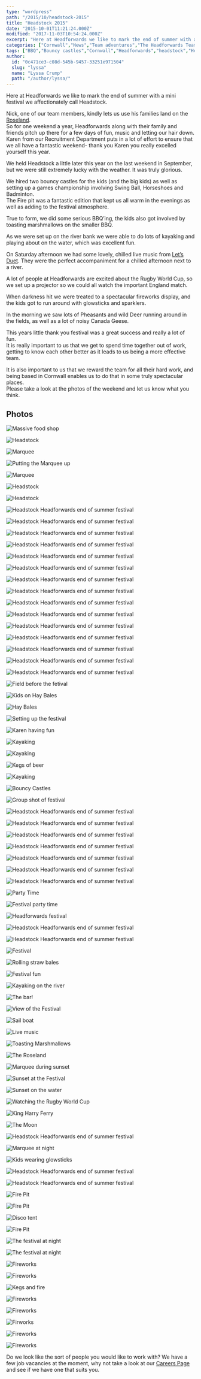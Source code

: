 ```yaml
---
type: "wordpress"
path: "/2015/10/headstock-2015"
title: "Headstock 2015"
date: "2015-10-01T11:21:24.000Z"
modified: "2017-11-03T10:54:24.000Z"
excerpt: "Here at Headforwards we like to mark the end of summer with a mini festival we affectionately call Headstock. Nick, one of our team members, kindly lets us use his families land on the Roseland. So for one weekend a year, Headforwards along with their family and friends pitch up there for a few days of fun, music and …"
categories: ["Cornwall","News","Team adventures","The Headforwards Team"]
tags: ["BBQ","Bouncy castles","Cornwall","Headforwards","headstock","Heastock 2015","team adventures","Team advetures","team building","the roseland","the roseland peninsular"]
author:
  id: "0c471ce3-c08d-545b-9457-33251e971504"
  slug: "lyssa"
  name: "Lyssa Crump"
  path: "/author/lyssa/"
---
```

Here at Headforwards we like to mark the end of summer with a mini festival we affectionately call Headstock.

Nick, one of our team members, kindly lets us use his families land on the [Roseland](http://www.roselandpeninsula.com/).  
So for one weekend a year, Headforwards along with their family and friends pitch up there for a few days of fun, music and letting our hair down.  
Karen from our Recruitment Department puts in a lot of effort to ensure that we all have a fantastic weekend- thank you Karen you really excelled yourself this year.

We held Headstock a little later this year on the last weekend in September, but we were still extremely lucky with the weather. It was truly glorious.

We hired two bouncy castles for the kids (and the big kids) as well as setting up a games championship involving Swing Ball, Horseshoes and Badminton.  
The Fire pit was a fantastic edition that kept us all warm in the evenings as well as adding to the festival atmosphere.

True to form, we did some serious BBQ’ing, the kids also got involved by toasting marshmallows on the smaller BBQ.

As we were set up on the river bank we were able to do lots of kayaking and playing about on the water, which was excellent fun.

On Saturday afternoon we had some lovely, chilled live music from [Let’s Duet](http://www.freakmusic.co.uk/bands/lets_duet#.Vg0soRNVhBd). They were the perfect accompaniment for a chilled afternoon next to a river.

A lot of people at Headforwards are excited about the Rugby World Cup, so we set up a projector so we could all watch the important England match.

When darkness hit we were treated to a spectacular fireworks display, and the kids got to run around with glowsticks and sparklers.

In the morning we saw lots of Pheasants and wild Deer running around in the fields, as well as a lot of noisy Canada Geese.

This years little thank you festival was a great success and really a lot of fun.  
It is really important to us that we get to spend time together out of work, getting to know each other better as it leads to us being a more effective team.

It is also important to us that we reward the team for all their hard work, and being based in Cornwall enables us to do that in some truly spectacular places.  
Please take a look at the photos of the weekend and let us know what you think.

Photos
------

<section class="gallery">

![Massive food shop](/wp-content/uploads/2015/10/Headforwards_Headstock_Food_shop.jpg)

![Headstock](/wp-content/uploads/2015/10/Headforwards_Headstock_field.jpeg)

![Marquee](/wp-content/uploads/2015/10/Headforwards_Headstock_Marquee.jpeg)

![Putting the Marquee up](/wp-content/uploads/2015/10/Headforwards_Headstock_Lyssa_marquee.jpg)

![Marquee](/wp-content/uploads/2015/10/Headforwards_Headstock_Marquee_erection_time.jpg)

![Headstock](/wp-content/uploads/2015/10/Headforwards_Headstock_badminton1.jpg)

![Headstock](/wp-content/uploads/2015/10/Headforwards_Headstock_Bar.jpg)

![Headstock Headforwards end of summer festival ](/wp-content/uploads/2015/10/Headforwards_Headstock_BBQ1.jpg)

![Headstock Headforwards end of summer festival ](/wp-content/uploads/2015/10/Headforwards_Headstock_BBQ_field.jpg)

![Headstock Headforwards end of summer festival ](/wp-content/uploads/2015/10/Headforwards_Headstock_Beer.jpg)

![Headstock Headforwards end of summer festival ](/wp-content/uploads/2015/10/Headforwards_Headstock_beer_barrels.jpeg)

![Headstock Headforwards end of summer festival ](/wp-content/uploads/2015/10/Headforwards_Headstock_boat_low_tide.jpg)

![Headstock Headforwards end of summer festival ](/wp-content/uploads/2015/10/Headforwards_Headstock_boats.jpg)

![Headstock Headforwards end of summer festival ](/wp-content/uploads/2015/10/Headforwards_Headstock_boats_ships.jpg)

![Headstock Headforwards end of summer festival ](/wp-content/uploads/2015/10/Headforwards_Headstock_bouncy_castles.jpg)

![Headstock Headforwards end of summer festival ](/wp-content/uploads/2015/10/Headforwards_Headstock_bouncy_castles_kids.jpg)

![Headstock Headforwards end of summer festival ](/wp-content/uploads/2015/10/Headforwards_Headstock_bubbles.jpg)

![Headstock Headforwards end of summer festival ](/wp-content/uploads/2015/10/Headforwards_Headstock_car_park.jpeg)

![Headstock Headforwards end of summer festival ](/wp-content/uploads/2015/10/Headforwards_Headstock_Cars.jpg)

![Headstock Headforwards end of summer festival ](/wp-content/uploads/2015/10/Headforwards_Headstock_Cars_tractor.jpeg)

![Headstock Headforwards end of summer festival ](/wp-content/uploads/2015/10/Headforwards_Headstock_cars_water.jpg)

![Headstock Headforwards end of summer festival ](/wp-content/uploads/2015/10/Headforwards_Headstock_Deer.jpeg)

![Field before the fetival](/wp-content/uploads/2015/10/Headforwards_Headstock_hay_bails_field.jpg)

![Kids on Hay Bales ](/wp-content/uploads/2015/10/Headforwards_Headstock_Hay_bales.jpg)

![Hay Bales ](/wp-content/uploads/2015/10/Headforwards_Headstock_haybales.jpeg)

![Setting up the festival](/wp-content/uploads/2015/10/Headforwards_Headstock_Haybales_tent.jpeg)

![Karen having fun ](/wp-content/uploads/2015/10/Headforwards_Headstock_Karen_BBQ.jpg)

![Kayaking ](/wp-content/uploads/2015/10/Headforwards_Headstock_Kayak_and_boat.jpg)

![Kayaking](/wp-content/uploads/2015/10/Headforwards_Headstock_Kayaks.jpg)

![Kegs of beer ](/wp-content/uploads/2015/10/Headforwards_Headstock_kegs_on_the_river.jpeg)

![Kayaking](/wp-content/uploads/2015/10/Headforwards_Headstock_kayaks_river.jpg)

![Bouncy Castles](/wp-content/uploads/2015/10/Headforwards_Headstock_kids_bouncycastle.jpg)

![Group shot of festival](/wp-content/uploads/2015/10/Headforwards_Headstock_kids_bubbles.jpg)

![Headstock Headforwards end of summer festival ](/wp-content/uploads/2015/10/Headforwards_Headstock_dog_kayaks-water.jpg)

![Headstock Headforwards end of summer festival ](/wp-content/uploads/2015/10/Headforwards_Headstock_dogs_splashing.jpg)

![Headstock Headforwards end of summer festival ](/wp-content/uploads/2015/10/Headforwards_Headstock_dogs_water.jpg)

![Headstock Headforwards end of summer festival ](/wp-content/uploads/2015/10/Headforwards_Headstock_dusk.jpg)

![Headstock Headforwards end of summer festival ](/wp-content/uploads/2015/10/Headforwards_Headstock_families_babies.jpg)

![Headstock Headforwards end of summer festival ](/wp-content/uploads/2015/10/Headforwards_Headstock_families_riverbank.jpg)

![Headstock Headforwards end of summer festival ](/wp-content/uploads/2015/10/Headforwards_Headstock_family.jpg)

![Party Time ](/wp-content/uploads/2015/10/Headforwards_Headstock_party_time_tent.jpg)

![Festival party time ](/wp-content/uploads/2015/10/Headforwards_Headstock_party_zone.jpg)

![Headforwards festival](/wp-content/uploads/2015/10/Headforwards_Headstock_people.jpg)

![Headstock Headforwards end of summer festival ](/wp-content/uploads/2015/10/Headforwards_Headstock_Family_group_shot.jpg)

![Headstock Headforwards end of summer festival ](/wp-content/uploads/2015/10/Headforwards_Headstock_family_play.jpg)

![Festival ](/wp-content/uploads/2015/10/Headforwards_Headstock_Festival.jpg)

![Rolling straw bales ](/wp-content/uploads/2015/10/Headforwards_Headstock_rolling.jpg)

![Festival fun](/wp-content/uploads/2015/10/Headforwards_Headstock_group_shot.jpg)

![Kayaking on the river](/wp-content/uploads/2015/10/Headforwards_Headstock_Sail_boat_kayak.jpg)

![The bar!](/wp-content/uploads/2015/10/Headforwards_Headstock_groupshot_bar.jpg)

![View of the Festival ](/wp-content/uploads/2015/10/Headforwards_Headstock_Field_By_the_water.jpg)

![Sail boat](/wp-content/uploads/2015/10/Headforwards_Headstock_Sail_boat.jpg)

![Live music](/wp-content/uploads/2015/10/Headforwards_Headstock_Live_Music.jpg)

![Toasting Marshmallows](/wp-content/uploads/2015/10/Headforwards_Headstock_marshmallows_BBQ.jpg)

![The Roseland ](/wp-content/uploads/2015/10/Headforwards_Headstock_little_boat.jpeg)

![Marquee during sunset](/wp-content/uploads/2015/10/Headforwards_Headstock_Marquee_sunset.jpeg)

![Sunset at the Festival ](/wp-content/uploads/2015/10/Headforwards_Headstock_Sunset_beer.jpg)

![Sunset on the water ](/wp-content/uploads/2015/10/Headforwards_Headstock_sunset_on_water.jpeg)

![Watching the Rugby World Cup](/wp-content/uploads/2015/10/Headforwards_Headstock_Rugby_projection.jpg)

![King Harry Ferry](/wp-content/uploads/2015/10/Headforwards_Headstock_Ferry_group_shot.jpg)

![The Moon](/wp-content/uploads/2015/10/Headforwards_Headstock_MOON.jpg)

![Headstock Headforwards end of summer festival ](/wp-content/uploads/2015/10/Headforwards_Headstock_disco_lights.jpg)

![Marquee at night](/wp-content/uploads/2015/10/Headforwards_Headstock_marquee_disco.jpg)

![Kids wearing glowsticks](/wp-content/uploads/2015/10/Headforwards_Headstock_kids_glowsticks.jpg)

![Headstock Headforwards end of summer festival ](/wp-content/uploads/2015/10/Headforwards_Headstock_BBQ_at_night.jpeg)

![Headstock Headforwards end of summer festival ](/wp-content/uploads/2015/10/Headforwards_Headstock_chinease_lantern_lighting.jpg)

![Fire Pit](/wp-content/uploads/2015/10/Headforwards_Headstock_fire_pit.jpeg)

![Fire Pit](/wp-content/uploads/2015/10/Headforwards_Headstock_Fire_pit_fun.jpg)

![Disco tent](/wp-content/uploads/2015/10/Headforwards_Headstock_Nightime_disco.jpg)

![Fire Pit](/wp-content/uploads/2015/10/Headforwards_Headstock_firepit.jpg)

![The festival at night](/wp-content/uploads/2015/10/Headforwards_Headstock_Nightime_festival.jpg)

![The festival at night](/wp-content/uploads/2015/10/Headforwards_Headstock_nighttime.jpeg)

![Fireworks ](/wp-content/uploads/2015/10/Headforwards_Headstock_organge_fireworks.jpg)

![Fireworks](/wp-content/uploads/2015/10/Headforwards_Headstock_Firework.jpg)

![Kegs and fire ](/wp-content/uploads/2015/10/Headforwards_Headstock_kegs_flames.jpeg)

![Fireworks](/wp-content/uploads/2015/10/Headforwards_Headstock_Fireworks.jpg)

![Fireworks](/wp-content/uploads/2015/10/Headforwards_Headstock_Green_fireworks.jpg)

![Firworks](/wp-content/uploads/2015/10/Headforwards_Headstock_yellow_firework.jpg)

![Fireworks](/wp-content/uploads/2015/10/Headforwards_Headstock_red_firework.jpg)

![Fireworks](/wp-content/uploads/2015/10/Headforwards_Headstock_water_on_fire.jpeg)

</section>

Do we look like the sort of people you would like to work with? We have a few job vacancies at the moment, why not take a look at our [Careers Page](http://www.headforwards.com/careers/) and see if we have one that suits you.